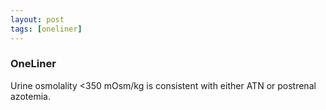 ```yaml
---
layout: post
tags: [oneliner]
---
```



### OneLiner

Urine osmolality <350 mOsm/kg is consistent with either ATN or postrenal azotemia.

